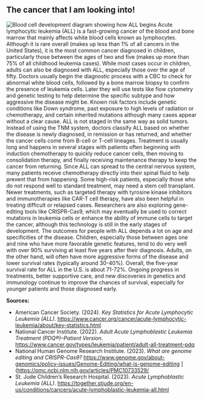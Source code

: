 ## The cancer that I am looking into!

![Blood cell development diagram showing how ALL begins](./blood-forming-process-ALL-A01003.webp)
Acute lymphocytic leukemia (ALL) is a fast-growing cancer of the blood and bone marrow that mainly affects white blood cells known as lymphocytes. Although it is rare overall (makes up less than 1% of all cancers in the United States), it is the most common cancer diagnosed in children, particularly those between the ages of two and five (makes up more than 75% of all childhood leukemia cases). While most cases occur in children, adults can also be diagnosed with ALL, especially those over the age of fifty. Doctors usually begin the diagnostic process with a CBC to check for abnormal white blood cells, followed by a bone marrow biopsy to confirm the presence of leukemia cells. Later they will use tests like flow cytometry and genetic testing to help determine the specific subtype and how aggressive the disease might be. Known risk factors include genetic conditions like Down syndrome, past exposure to high levels of radiation or chemotherapy, and certain inherited mutations although many cases appear without a clear cause. ALL is not staged in the same way as solid tumors. Instead of using the TNM system, doctors classify ALL based on whether the disease is newly diagnosed, in remission or has returned, and whether the cancer cells come from B-cell or T-cell lineages. Treatment is usually long and happens in several stages with patients often beginning with induction chemotherapy to quickly reduce cancer cells, then moving to consolidation therapy, and finally receiving maintenance therapy to keep the cancer from returning. Since ALL can spread to the central nervous system, many patients receive chemotherapy directly into their spinal fluid to help prevent that from happening. Some high-risk patients, especially those who do not respond well to standard treatment, may need a stem cell transplant. Newer treatments, such as targeted therapy with tyrosine kinase inhibitors and immunotherapies like CAR-T cell therapy, have also been helpful in treating difficult or relapsed cases. Researchers are also exploring gene-editing tools like CRISPR-Cas9, which may eventually be used to correct mutations in leukemia cells or enhance the ability of immune cells to target the cancer, although this technology is still in the early stages of development.
The outcomes for people with ALL depends a lot on age and specificities of the disease. Children, especially those between ages one and nine who have more favorable genetic features, tend to do very well with over 90% surviving at least five years after their diagnosis. Adults, on the other hand, will often have more aggressive forms of the disease and lower survival rates (typically around 30-40%). Overall, the five-year survival rate for ALL in the U.S. is about 71-72%. Ongoing progress in treatments, better supportive care, and new discoveries in genetics and immunology continue to improve the chances of survival, especially for younger patients and those diagnosed early.

**Sources:**
- American Cancer Society. (2024). *Key Statistics for Acute Lymphocytic Leukemia (ALL)*. https://www.cancer.org/cancer/acute-lymphocytic-leukemia/about/key-statistics.html  
- National Cancer Institute. (2022). *Adult Acute Lymphoblastic Leukemia Treatment (PDQ®)–Patient Version*. https://www.cancer.gov/types/leukemia/patient/adult-all-treatment-pdq  
- National Human Genome Research Institute. (2023). *What are genome editing and CRISPR-Cas9?* https://www.genome.gov/about-genomics/policy-issues/Genome-Editing/what-is-genome-editing
](https://pmc.ncbi.nlm.nih.gov/articles/PMC10733529/
- St. Jude Children’s Research Hospital. (2023). *Acute Lymphoblastic Leukemia (ALL)*. https://together.stjude.org/en-us/conditions/cancers/acute-lymphoblastic-leukemia-all.html  
